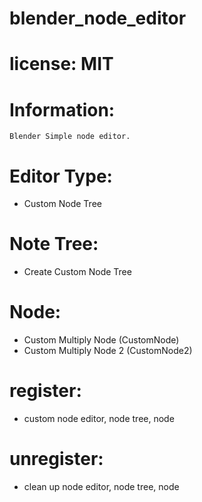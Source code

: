 # blender_node_editor

# license: MIT


# Information:
    Blender Simple node editor.

# Editor Type:
- Custom Node Tree

# Note Tree:
- Create Custom Node Tree

# Node:
- Custom Multiply Node (CustomNode)
- Custom Multiply Node 2 (CustomNode2)

# register:
- custom node editor, node tree, node

# unregister:
- clean up node editor, node tree, node